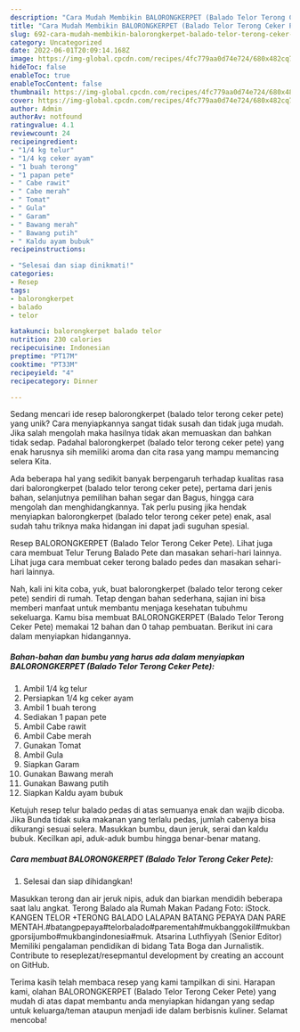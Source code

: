 ```yaml
---
description: "Cara Mudah Membikin BALORONGKERPET (Balado Telor Terong Ceker Pete) yang Lezat"
title: "Cara Mudah Membikin BALORONGKERPET (Balado Telor Terong Ceker Pete) yang Lezat"
slug: 692-cara-mudah-membikin-balorongkerpet-balado-telor-terong-ceker-pete-yang-lezat
category: Uncategorized
date: 2022-06-01T20:09:14.168Z
image: https://img-global.cpcdn.com/recipes/4fc779aa0d74e724/680x482cq70/balorongkerpet-balado-telor-terong-ceker-pete-foto-resep-utama.jpg
hideToc: false
enableToc: true
enableTocContent: false
thumbnail: https://img-global.cpcdn.com/recipes/4fc779aa0d74e724/680x482cq70/balorongkerpet-balado-telor-terong-ceker-pete-foto-resep-utama.jpg
cover: https://img-global.cpcdn.com/recipes/4fc779aa0d74e724/680x482cq70/balorongkerpet-balado-telor-terong-ceker-pete-foto-resep-utama.jpg
author: Admin
authorAv: notfound
ratingvalue: 4.1
reviewcount: 24
recipeingredient:
- "1/4 kg telur"
- "1/4 kg ceker ayam"
- "1 buah terong"
- "1 papan pete"
- " Cabe rawit"
- " Cabe merah"
- " Tomat"
- " Gula"
- " Garam"
- " Bawang merah"
- " Bawang putih"
- " Kaldu ayam bubuk"
recipeinstructions:

- "Selesai dan siap dinikmati!"
categories:
- Resep
tags:
- balorongkerpet
- balado
- telor

katakunci: balorongkerpet balado telor 
nutrition: 230 calories
recipecuisine: Indonesian
preptime: "PT17M"
cooktime: "PT33M"
recipeyield: "4"
recipecategory: Dinner

---
```





Sedang mencari ide resep balorongkerpet (balado telor terong ceker pete) yang unik? Cara menyiapkannya sangat tidak susah dan tidak juga mudah. Jika salah mengolah maka hasilnya tidak akan memuaskan dan bahkan tidak sedap. Padahal balorongkerpet (balado telor terong ceker pete) yang enak harusnya sih memiliki aroma dan cita rasa yang mampu memancing selera Kita.





Ada beberapa hal yang sedikit banyak berpengaruh terhadap kualitas rasa dari balorongkerpet (balado telor terong ceker pete), pertama dari jenis bahan, selanjutnya pemilihan bahan segar dan Bagus, hingga cara mengolah dan menghidangkannya. Tak perlu pusing jika hendak menyiapkan balorongkerpet (balado telor terong ceker pete) enak,      asal sudah tahu triknya maka hidangan ini dapat jadi suguhan spesial.














Resep BALORONGKERPET (Balado Telor Terong Ceker Pete). Lihat juga cara membuat Telur Terung Balado Pete dan masakan sehari-hari lainnya. Lihat juga cara membuat ceker terong balado pedes dan masakan sehari-hari lainnya.






Nah, kali ini kita coba, yuk, buat balorongkerpet (balado telor terong ceker pete) sendiri di rumah. Tetap dengan bahan sederhana, sajian ini bisa memberi manfaat untuk membantu menjaga kesehatan tubuhmu sekeluarga. Kamu bisa membuat BALORONGKERPET (Balado Telor Terong Ceker Pete) memakai 12 bahan dan 0 tahap pembuatan. Berikut ini cara dalam menyiapkan hidangannya.

<!--inarticleads1-->

##### Bahan-bahan dan bumbu yang harus ada dalam menyiapkan BALORONGKERPET (Balado Telor Terong Ceker Pete):

1. Ambil 1/4 kg telur
1. Persiapkan 1/4 kg ceker ayam
1. Ambil 1 buah terong
1. Sediakan 1 papan pete
1. Ambil  Cabe rawit
1. Ambil  Cabe merah
1. Gunakan  Tomat
1. Ambil  Gula
1. Siapkan  Garam
1. Gunakan  Bawang merah
1. Gunakan  Bawang putih
1. Siapkan  Kaldu ayam bubuk


Ketujuh resep telur balado pedas di atas semuanya enak dan wajib dicoba. Jika Bunda tidak suka makanan yang terlalu pedas, jumlah cabenya bisa dikurangi sesuai selera. Masukkan bumbu, daun jeruk, serai dan kaldu bubuk. Kecilkan api, aduk-aduk bumbu hingga benar-benar matang. 

<!--inarticleads2-->

##### Cara membuat BALORONGKERPET (Balado Telor Terong Ceker Pete):


1. Selesai dan siap dihidangkan!

Masukkan terong dan air jeruk nipis, aduk dan biarkan mendidih beberapa saat lalu angkat. Terong Balado ala Rumah Makan Padang Foto: iStock. KANGEN TELOR +TERONG BALADO LALAPAN BATANG PEPAYA DAN PARE MENTAH.#batangpepaya#telorbalado#parementah#mukbanggokil#mukbangporsijumbo#mukbangindonesia#muk. Atsarina Luthfiyyah (Senior Editor) Memiliki pengalaman pendidikan di bidang Tata Boga dan Jurnalistik. Contribute to reseplezat/resepmantul development by creating an account on GitHub. 

Terima kasih telah membaca resep yang kami tampilkan di sini. Harapan kami, olahan BALORONGKERPET (Balado Telor Terong Ceker Pete) yang mudah di atas dapat membantu anda menyiapkan hidangan yang sedap untuk keluarga/teman ataupun menjadi ide dalam berbisnis kuliner. Selamat mencoba!
